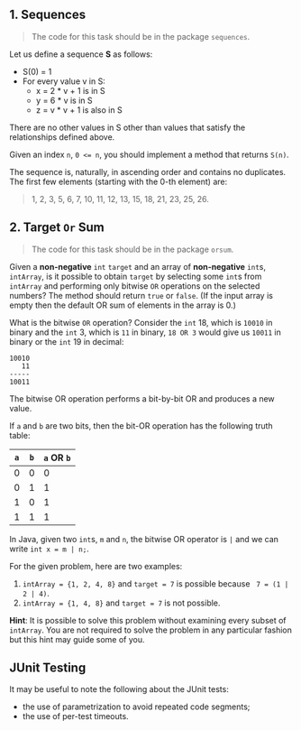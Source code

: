 
## 1. Sequences

> The code for this task should be in the package `sequences`.

Let us define a sequence **S** as follows:

* S(0) = 1
* For every value v in S:
   * x = 2 * v + 1 is in S
   * y = 6 * v is in S
   * z = v * v + 1 is also in S

There are no other values in S other than values that satisfy the relationships defined above.

Given an index `n`, `0 <= n`, you should implement a method that returns `S(n)`.

The sequence is, naturally, in ascending order and contains no duplicates. The first few elements (starting with the 0-th element) are:

> 1, 2, 3, 5, 6, 7, 10, 11, 12, 13, 15, 18, 21, 23, 25, 26.



## 2. Target `Or` Sum

> The code for this task should be in the package `orsum`.

Given a **non-negative** `int` `target` and an array of **non-negative** `int`s, `intArray`, is it possible to obtain `target` by selecting some `int`s from `intArray` and performing only bitwise `OR` operations on the selected numbers? The method should return `true` or `false`. (If the input array is empty then the default OR sum of elements in the array is 0.)

What is the bitwise `OR` operation? Consider the `int` 18, which is `10010` in binary and the `int` 3, which is `11` in binary, `18 OR 3` would give us `10011` in binary or the `int` 19 in decimal:

```
10010
   11
-----
10011
```

The bitwise OR operation performs a bit-by-bit OR and produces a new value.

If `a` and `b` are two bits, then the bit-OR operation has the following truth table:

| `a`  | `b`  | `a` OR `b` |
| ---- | ---- | ---------- |
| 0    | 0    | 0          |
| 0    | 1    | 1          |
| 1    | 0    | 1          |
| 1    | 1    | 1          |

In Java, given two `int`s, `m` and `n`, the bitwise OR operator is `|` and we can write `int x = m | n;`.

For the given problem, here are two examples:

1. `intArray = {1, 2, 4, 8}` and `target = 7` is possible because ` 7 = (1 | 2 | 4)`.
2. `intArray = {1, 4, 8}` and `target = 7` is not possible.

**Hint**: It is possible to solve this problem without examining every subset of `intArray`. You are not required to solve the problem in any particular fashion but this hint may guide some of you.

## JUnit Testing

It may be useful to note the following about the JUnit tests:

- the use of parametrization to avoid repeated code segments;
- the use of per-test timeouts.
